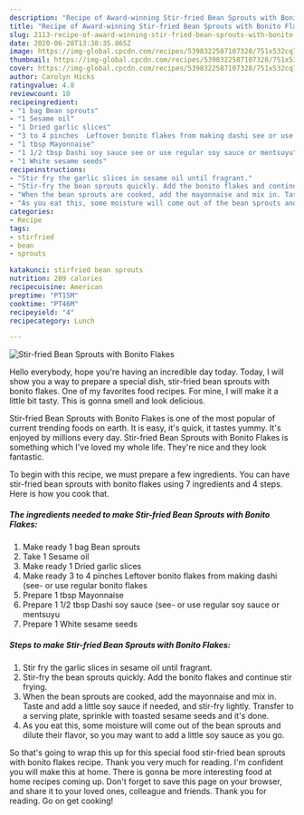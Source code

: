 ```yaml
---
description: "Recipe of Award-winning Stir-fried Bean Sprouts with Bonito Flakes"
title: "Recipe of Award-winning Stir-fried Bean Sprouts with Bonito Flakes"
slug: 2113-recipe-of-award-winning-stir-fried-bean-sprouts-with-bonito-flakes
date: 2020-06-28T13:38:35.865Z
image: https://img-global.cpcdn.com/recipes/5398322587107328/751x532cq70/stir-fried-bean-sprouts-with-bonito-flakes-recipe-main-photo.jpg
thumbnail: https://img-global.cpcdn.com/recipes/5398322587107328/751x532cq70/stir-fried-bean-sprouts-with-bonito-flakes-recipe-main-photo.jpg
cover: https://img-global.cpcdn.com/recipes/5398322587107328/751x532cq70/stir-fried-bean-sprouts-with-bonito-flakes-recipe-main-photo.jpg
author: Carolyn Hicks
ratingvalue: 4.8
reviewcount: 10
recipeingredient:
- "1 bag Bean sprouts"
- "1 Sesame oil"
- "1 Dried garlic slices"
- "3 to 4 pinches  Leftover bonito flakes from making dashi see or use regular bonito flakes"
- "1 tbsp Mayonnaise"
- "1 1/2 tbsp Dashi soy sauce see or use regular soy sauce or mentsuyu"
- "1 White sesame seeds"
recipeinstructions:
- "Stir fry the garlic slices in sesame oil until fragrant."
- "Stir-fry the bean sprouts quickly. Add the bonito flakes and continue stir frying."
- "When the bean sprouts are cooked, add the mayonnaise and mix in. Taste and add a little soy sauce if needed, and stir-fry lightly. Transfer to a serving plate, sprinkle with toasted sesame seeds and it&#39;s done."
- "As you eat this, some moisture will come out of the bean sprouts and dilute their flavor, so you may want to add a little soy sauce as you go."
categories:
- Recipe
tags:
- stirfried
- bean
- sprouts

katakunci: stirfried bean sprouts 
nutrition: 289 calories
recipecuisine: American
preptime: "PT15M"
cooktime: "PT46M"
recipeyield: "4"
recipecategory: Lunch

---
```



![Stir-fried Bean Sprouts with Bonito Flakes](https://img-global.cpcdn.com/recipes/5398322587107328/751x532cq70/stir-fried-bean-sprouts-with-bonito-flakes-recipe-main-photo.jpg)

Hello everybody, hope you're having an incredible day today. Today, I will show you a way to prepare a special dish, stir-fried bean sprouts with bonito flakes. One of my favorites food recipes. For mine, I will make it a little bit tasty. This is gonna smell and look delicious.

Stir-fried Bean Sprouts with Bonito Flakes is one of the most popular of current trending foods on earth. It is easy, it's quick, it tastes yummy. It's enjoyed by millions every day. Stir-fried Bean Sprouts with Bonito Flakes is something which I've loved my whole life. They're nice and they look fantastic.




To begin with this recipe, we must prepare a few ingredients. You can have stir-fried bean sprouts with bonito flakes using 7 ingredients and 4 steps. Here is how you cook that.

<!--inarticleads1-->

##### The ingredients needed to make Stir-fried Bean Sprouts with Bonito Flakes:

1. Make ready 1 bag Bean sprouts
1. Take 1 Sesame oil
1. Make ready 1 Dried garlic slices
1. Make ready 3 to 4 pinches  Leftover bonito flakes from making dashi (see- or use regular bonito flakes
1. Prepare 1 tbsp Mayonnaise
1. Prepare 1 1/2 tbsp Dashi soy sauce (see- or use regular soy sauce or mentsuyu
1. Prepare 1 White sesame seeds




<!--inarticleads2-->

##### Steps to make Stir-fried Bean Sprouts with Bonito Flakes:

1. Stir fry the garlic slices in sesame oil until fragrant.
1. Stir-fry the bean sprouts quickly. Add the bonito flakes and continue stir frying.
1. When the bean sprouts are cooked, add the mayonnaise and mix in. Taste and add a little soy sauce if needed, and stir-fry lightly. Transfer to a serving plate, sprinkle with toasted sesame seeds and it&#39;s done.
1. As you eat this, some moisture will come out of the bean sprouts and dilute their flavor, so you may want to add a little soy sauce as you go.




So that's going to wrap this up for this special food stir-fried bean sprouts with bonito flakes recipe. Thank you very much for reading. I'm confident you will make this at home. There is gonna be more interesting food at home recipes coming up. Don't forget to save this page on your browser, and share it to your loved ones, colleague and friends. Thank you for reading. Go on get cooking!
